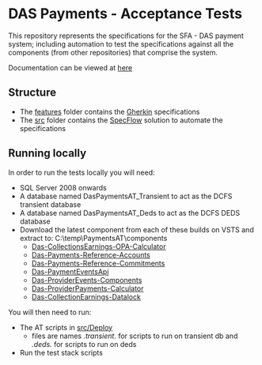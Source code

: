# DAS Payments - Acceptance Tests

This repository represents the specifications for the SFA - DAS payment system; including automation to test the specifications against all the components (from other repositories) that comprise the system.

Documentation can be viewed at [here](https://skillsfundingagency.github.io/das-paymentsacceptancetesting/)

## Structure

* The [features](features/) folder contains the [Gherkin](https://github.com/cucumber/cucumber/wiki/Gherkin) specifications
* The [src](src/) folder contains the [SpecFlow](http://www.specflow.org/) solution to automate the specifications

## Running locally

In order to run the tests locally you will need:

* SQL Server 2008 onwards
* A database named DasPaymentsAT_Transient to act as the DCFS transient database
* A database named DasPaymentsAT_Deds to act as the DCFS DEDS database
* Download the latest component from each of these builds on VSTS and extract to: C:\temp\PaymentsAT\components
    * [Das-CollectionsEarnings-OPA-Calculator](https://sfa-gov-uk.visualstudio.com/Digital%20Apprenticeship%20Service/_build/index?context=allDefinitions&path=%5CDAS-Payments&definitionId=398&_a=completed)
    * [Das-Payments-Reference-Accounts](https://sfa-gov-uk.visualstudio.com/Digital%20Apprenticeship%20Service/_build/index?context=allDefinitions&path=%5CDAS-Payments&definitionId=160&_a=completed)
    * [Das-Payments-Reference-Commitments](https://sfa-gov-uk.visualstudio.com/Digital%20Apprenticeship%20Service/_build/index?context=allDefinitions&path=%5CDAS-Payments&definitionId=161&_a=completed)
    * [Das-PaymentEventsApi](https://sfa-gov-uk.visualstudio.com/Digital%20Apprenticeship%20Service/_build/index?context=allDefinitions&path=%5CDAS-Payments&definitionId=197&_a=completed)
    * [Das-ProviderEvents-Components](https://sfa-gov-uk.visualstudio.com/Digital%20Apprenticeship%20Service/_build/index?context=allDefinitions&path=%5CDAS-Payments&definitionId=298&_a=completed)
    * [Das-ProviderPayments-Calculator](https://sfa-gov-uk.visualstudio.com/Digital%20Apprenticeship%20Service/_build/index?context=allDefinitions&path=%5CDAS-Payments&definitionId=133&_a=completed)
    * [Das-CollectionEarnings-Datalock](https://sfa-gov-uk.visualstudio.com/Digital%20Apprenticeship%20Service/_build/index?context=allDefinitions&path=%5CDAS-Payments&definitionId=126&_a=completed)

You will then need to run:
* The AT scripts in [src/Deploy](src/Deploy/) 
    * files are names *.transient.* for scripts to run on transient db and *.deds.* for scripts to run on deds
* Run the test stack scripts

